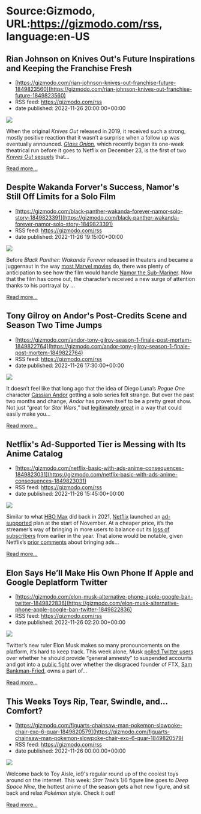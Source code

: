 # Source:Gizmodo, URL:https://gizmodo.com/rss, language:en-US

## Rian Johnson on Knives Out's Future Inspirations and Keeping the Franchise Fresh
 - [https://gizmodo.com/rian-johnson-knives-out-franchise-future-1849823560](https://gizmodo.com/rian-johnson-knives-out-franchise-future-1849823560)
 - RSS feed: https://gizmodo.com/rss
 - date published: 2022-11-26 20:00:00+00:00

<img src="https://i.kinja-img.com/gawker-media/image/upload/s--yfH1hn85--/c_fit,fl_progressive,q_80,w_636/7535180241a379135369558abec1da0b.jpg" /><p>When the original <em>Knives Out </em>released in 2019, it received such a strong, mostly positive reaction that it wasn’t a surprise when a follow up was eventually announced. <a href="https://gizmodo.com/hell-yeah-knives-out-for-2022-baby-1848405067"><em>Glass Onion</em></a><em>, </em>which recently began its one-week theatrical run before it goes to Netflix on December 23, is the first of two <a href="https://gizmodo.com/you-know-what-good-for-rian-johnson-1846593985"><em>Knives Out </em>sequels</a> that…</p><p><a href="https://gizmodo.com/rian-johnson-knives-out-franchise-future-1849823560">Read more...</a></p>

## Despite Wakanda Forver's Success, Namor's Still Off Limits for a Solo Film
 - [https://gizmodo.com/black-panther-wakanda-forever-namor-solo-story-1849823391](https://gizmodo.com/black-panther-wakanda-forever-namor-solo-story-1849823391)
 - RSS feed: https://gizmodo.com/rss
 - date published: 2022-11-26 19:15:00+00:00

<img src="https://i.kinja-img.com/gawker-media/image/upload/s--m2gXI5v0--/c_fit,fl_progressive,q_80,w_636/5ea184d7d50504c13d17f3246e72534a.jpg" /><p>Before <em>Black Panther: Wakanda Forever </em>released in theaters and became a juggernaut in the way <a href="https://gizmodo.com/black-panther-wakanda-forever-box-office-open-1849777950">most Marvel movies</a> do, there was plenty of anticipation to see how the film would handle <a href="https://gizmodo.com/black-panther-wakanda-forever-marvel-tenoch-huerta-namo-1849484575">Namor the Sub-Mariner</a>. Now that the film has come out, the character’s received a new surge of attention thanks to his portrayal by <em></em>…</p><p><a href="https://gizmodo.com/black-panther-wakanda-forever-namor-solo-story-1849823391">Read more...</a></p>

## Tony Gilroy on Andor's Post-Credits Scene and Season Two Time Jumps
 - [https://gizmodo.com/andor-tony-gilroy-season-1-finale-post-mortem-1849822764](https://gizmodo.com/andor-tony-gilroy-season-1-finale-post-mortem-1849822764)
 - RSS feed: https://gizmodo.com/rss
 - date published: 2022-11-26 17:30:00+00:00

<img src="https://i.kinja-img.com/gawker-media/image/upload/s--JG4fqdu1--/c_fit,fl_progressive,q_80,w_636/740e875ffe2d311d4d4274019b9f3f85.jpg" /><p>It doesn’t feel like that long ago that the idea of Diego Luna’s <em>Rogue One </em>character <a href="https://gizmodo.com/star-wars-andor-diego-luna-disney-plus-lucasfilm-1849555939">Cassian Andor</a> getting a solo series felt strange. But over the past two months and change, <em>Andor </em>has proven itself to be a pretty great show. Not just “great for <em>Star Wars</em>,” but <a href="https://gizmodo.com/star-wars-andor-hulu-abc-fx-freeform-disney-plus-1849779695">legitimately great</a> in a way that could easily make you…</p><p><a href="https://gizmodo.com/andor-tony-gilroy-season-1-finale-post-mortem-1849822764">Read more...</a></p>

## Netflix's Ad-Supported Tier is Messing with Its Anime Catalog
 - [https://gizmodo.com/netflix-basic-with-ads-anime-consequences-1849823031](https://gizmodo.com/netflix-basic-with-ads-anime-consequences-1849823031)
 - RSS feed: https://gizmodo.com/rss
 - date published: 2022-11-26 15:45:00+00:00

<img src="https://i.kinja-img.com/gawker-media/image/upload/s--2R3GE5lL--/c_fit,fl_progressive,q_80,w_636/kemqd44zxophmrmmd6ly.jpg" /><p>Similar to what <a href="https://gizmodo.com/hbo-max-will-now-let-you-pay-them-10-to-watch-ads-1846927825">HBO Max</a> did back in 2021, <a href="https://gizmodo.com/netflix-netflix-with-ads-streaming-services-1849738107">Netflix</a> launched an <a href="https://gizmodo.com/netflix-ads-streaming-service-1849654654">ad-supported</a> plan at the start of November. At a cheaper price, it’s the streamer’s way of bringing in more users to balance out its <a href="https://gizmodo.com/netflix-q2-earnings-how-many-subscribers-1849196952">loss of subscribers</a> from earlier in the year. That alone would be notable, given Netflix’s <a href="https://variety.com/2020/digital/news/netflix-no-interest-advertising-business-1203475144/" rel="noopener noreferrer" target="_blank">prior comments</a> about bringing ads…</p><p><a href="https://gizmodo.com/netflix-basic-with-ads-anime-consequences-1849823031">Read more...</a></p>

## Elon Says He’ll Make His Own Phone If Apple and Google Deplatform Twitter
 - [https://gizmodo.com/elon-musk-alternative-phone-apple-google-ban-twitter-1849822836](https://gizmodo.com/elon-musk-alternative-phone-apple-google-ban-twitter-1849822836)
 - RSS feed: https://gizmodo.com/rss
 - date published: 2022-11-26 02:20:00+00:00

<img src="https://i.kinja-img.com/gawker-media/image/upload/s--ZhacZrPL--/c_fit,fl_progressive,q_80,w_636/3cd6052ee139621b94271abe5a0baed2.jpg" /><p>Twitter’s new ruler Elon Musk makes so many pronouncements on the platform, it’s hard to keep track. This week alone, Musk <a href="https://twitter.com/elonmusk/status/1595473875847942146?s=20&amp;t=H0OIlUYBDsmJAm86L_9z7g" rel="noopener noreferrer" target="_blank">polled Twitter users</a> over whether he should provide “general amnesty” to suspended accounts and got into a <a href="https://twitter.com/elonmusk/status/1595551706749624321?s=20&amp;t=H0OIlUYBDsmJAm86L_9z7g" rel="noopener noreferrer" target="_blank">public fight</a> over whether the disgraced founder of FTX, <a href="https://gizmodo.com/missing-money-crypto-houses-and-emoji-payments-heres-1849797923">Sam Bankman-Fried</a>, owns a part of…</p><p><a href="https://gizmodo.com/elon-musk-alternative-phone-apple-google-ban-twitter-1849822836">Read more...</a></p>

## This Weeks Toys Rip, Tear, Swindle, and... Comfort?
 - [https://gizmodo.com/figuarts-chainsaw-man-pokemon-slowpoke-chair-exo-6-quar-1849820579](https://gizmodo.com/figuarts-chainsaw-man-pokemon-slowpoke-chair-exo-6-quar-1849820579)
 - RSS feed: https://gizmodo.com/rss
 - date published: 2022-11-26 00:00:00+00:00

<img src="https://i.kinja-img.com/gawker-media/image/upload/s--dz00sdEW--/c_fit,fl_progressive,q_80,w_636/c1598511a9c7ff58c43e68d8529defcc.png" /><p>Welcome back to Toy Aisle, io9's regular round up of the coolest toys around on the internet. This week: <em>Star Trek</em>’s 1/6 figure line goes to <em>Deep Space Nine</em>, the hottest anime of the season gets a hot new figure, and sit back and relax <em>Pokémon</em> style. Check it out!<br /></p><p><a href="https://gizmodo.com/figuarts-chainsaw-man-pokemon-slowpoke-chair-exo-6-quar-1849820579">Read more...</a></p>

